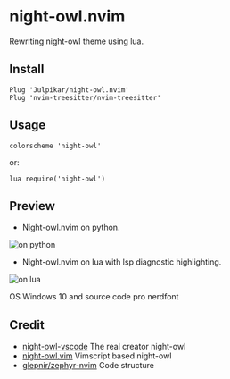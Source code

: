 # night-owl.nvim
Rewriting night-owl theme using lua.
## Install

    Plug 'Julpikar/night-owl.nvim'
    Plug 'nvim-treesitter/nvim-treesitter'

    

## Usage
    colorscheme 'night-owl'
 or:
 

    lua require('night-owl')
## Preview
- Night-owl.nvim on python.

![on python](https://user-images.githubusercontent.com/17688038/102687084-18a7c680-421f-11eb-99a0-016fcf3027c9.jpg)

- Night-owl.nvim on lua with lsp diagnostic highlighting.

![on lua](https://user-images.githubusercontent.com/17688038/102998214-56775880-4559-11eb-8a63-6fec36704a0d.png)

OS Windows 10 and source code pro nerdfont
## Credit
- [night-owl-vscode](https://github.com/sdras/night-owl-vscode-theme) The real creator night-owl
- [night-owl.vim](https://github.com/haishanh/night-owl.vim) Vimscript based night-owl
- [glepnir/zephyr-nvim](https://github.com/glepnir/zephyr-nvim) Code structure
